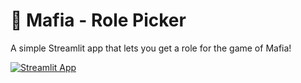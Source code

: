 # 🎈 Mafia - Role Picker

A simple Streamlit app that lets you get a role for the game of Mafia!

[![Streamlit App](https://static.streamlit.io/badges/streamlit_badge_black_white.svg)](https://mafia-roles.streamlit.app)
